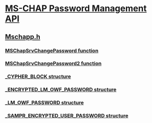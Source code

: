 # [MS-CHAP Password Management API](../_mschap/index.md)
## [Mschapp.h](index.md)
### [MSChapSrvChangePassword function](../mschapp/nf-mschapp-mschapsrvchangepassword.md)
### [MSChapSrvChangePassword2 function](../mschapp/nf-mschapp-mschapsrvchangepassword2.md)
### [_CYPHER_BLOCK structure](../mschapp/ns-mschapp-_cypher_block.md)
### [_ENCRYPTED_LM_OWF_PASSWORD structure](../mschapp/ns-mschapp-_encrypted_lm_owf_password.md)
### [_LM_OWF_PASSWORD structure](../mschapp/ns-mschapp-_lm_owf_password.md)
### [_SAMPR_ENCRYPTED_USER_PASSWORD structure](../mschapp/ns-mschapp-_sampr_encrypted_user_password.md)
